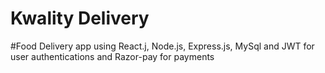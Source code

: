 # Kwality Delivery
#Food  Delivery app using React.j, Node.js, Express.js, MySql and JWT for user authentications and Razor-pay for payments
